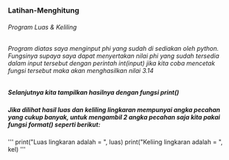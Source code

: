 ### Latihan-Menghitung
###### Program Luas & Keliling
###### Program diatas saya menginput phi yang sudah di sediakan oleh python. Fungsinya supaya saya dapat menyertakan nilai phi yang sudah tersedia dalam input tersebut dengan perintah int(input) jika kita coba mencetak fungsi tersebut maka akan menghasilkan nilai 3.14
##### Selanjutnya kita tampilkan hasilnya dengan fungsi print()
##### Jika dilihat hasil luas dan keliling lingkaran mempunyai angka pecahan yang cukup banyak, untuk mengambil 2 angka pecahan saja kita pakai fungsi format() seperti berikut:
'''
print("Luas lingkaran adalah = ", luas)
print("Keliing lingkaran adalah = ", kel)
'''
